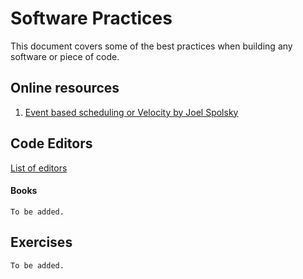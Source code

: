 # Software Practices

This document covers some of the best practices when building any software or piece of code.


## Online resources
1. [Event based scheduling or Velocity by Joel Spolsky](https://www.joelonsoftware.com/2007/10/26/evidence-based-scheduling/)

## Code Editors
[List of editors](https://github.com/sachinrastogi12/resources/tree/master/software-practices/code-editors/vs-code)
#### Books
`To be added.`

## Exercises
`To be added.`
